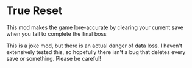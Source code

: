# True Reset
This mod makes the game lore-accurate by clearing your current save when you fail to complete the final boss

This is a joke mod, but there is an actual danger of data loss. I haven't extensively tested this, so hopefully there isn't a bug that deletes every save or something. Please be careful!
